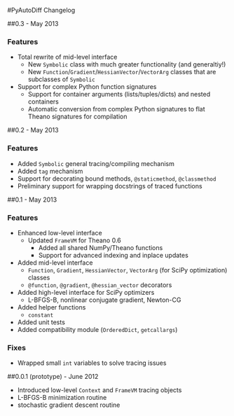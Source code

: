 #PyAutoDiff Changelog

##0.3 - May 2013

### Features

- Total rewrite of mid-level interface
    - New `Symbolic` class with much greater functionality (and generaltiy!)
    - New `Function`/`Gradient`/`HessianVector`/`VectorArg` classes that are subclasses of `Symbolic`
- Support for complex Python function signatures
    - Support for container arguments (lists/tuples/dicts) and nested containers
    - Automatic conversion from complex Python signatures to flat Theano signatures for compilation

##0.2 - May 2013

### Features

- Added `Symbolic` general tracing/compiling mechanism
- Added `tag` mechanism
- Support for decorating bound methods, `@staticmethod`, `@classmethod`
- Preliminary support for wrapping docstrings of traced functions



##0.1 - May 2013

### Features

- Enhanced low-level interface
    - Updated `FrameVM` for Theano 0.6
        - Added all shared NumPy/Theano functions
        - Support for advanced indexing and inplace updates
- Added mid-level interface
    - `Function`, `Gradient`, `HessianVector`, `VectorArg` (for SciPy optimization) classes
    - `@function`, `@gradient`, `@hessian_vector` decorators
- Added high-level interface for SciPy optimizers
    - L-BFGS-B, nonlinear conjugate gradient, Newton-CG
- Added helper functions
    - `constant`
- Added unit tests
- Added compatibility module (`OrderedDict`, `getcallargs`)

### Fixes

- Wrapped small `int` variables to solve tracing issues



##0.0.1 (prototype) - June 2012
- Introduced low-level `Context` and `FrameVM` tracing objects
- L-BFGS-B minimization routine
- stochastic gradient descent routine
